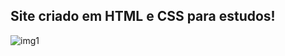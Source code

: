 <h2>Site criado em HTML e CSS para estudos!</h2>



![img1](https://user-images.githubusercontent.com/68913548/110193831-1b28be00-7e15-11eb-8f07-95d56e6bb6a1.png)
